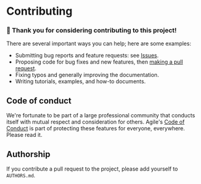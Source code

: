 # Contributing

### :raised_hands: Thank you for considering contributing to this project!

There are several important ways you can help; here are some examples:

- Submitting bug reports and feature requests: see [Issues](https://github.com/agile-geoscience/kosu/issues).
- Proposing code for bug fixes and new features, then [making a pull request](https://docs.github.com/en/pull-requests/collaborating-with-pull-requests/proposing-changes-to-your-work-with-pull-requests/about-pull-requests).
- Fixing typos and generally improving the documentation.
- Writing tutorials, examples, and how-to documents.

## Code of conduct

We're fortunate to be part of a large professional community that conducts itself with mutual respect and consideration for others. Agile's [Code of Conduct](https://github.com/agile-geoscience/corporate/blob/main/CODE_OF_CONDUCT.md) is part of protecting these features for everyone, everywhere. Please read it.

## Authorship

If you contribute a pull request to the project, please add yourself to `AUTHORS.md`.
